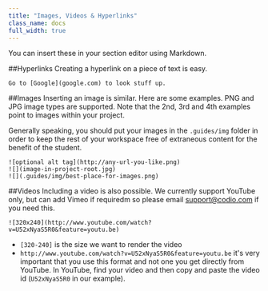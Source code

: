 ```yaml
---
title: "Images, Videos & Hyperlinks"
class_name: docs
full_width: true
---
```


You can insert these in your section editor using Markdown.

##Hyperlinks
Creating a hyperlink on a piece of text is easy.

```
Go to [Google](google.com) to look stuff up.
```

##Images
Inserting an image is similar. Here are some examples. PNG and JPG image types are supported. Note that the 2nd, 3rd and 4th examples point to images within your project.

Generally speaking, you should put your images in the `.guides/img` folder in order to keep the rest of your workspace free of extraneous content for the benefit of the student. 

```
![optional alt tag](http://any-url-you-like.png)
![](image-in-project-root.jpg)
![](.guides/img/best-place-for-images.png)
```

##Videos
Including a video is also possible. We currently support YouTube only, but can add Vimeo if requiredm so please email support@codio.com if you need this.

```
![320x240](http://www.youtube.com/watch?v=U52xNyaS5R0&feature=youtu.be)
```

- `[320-240]` is the size we want to render the video
- `http://www.youtube.com/watch?v=U52xNyaS5R0&feature=youtu.be` it's very important that you use this format and not one you get directly from YouTube. In YouTube, find your video and then copy and paste the video id (`U52xNyaS5R0` in our example).


